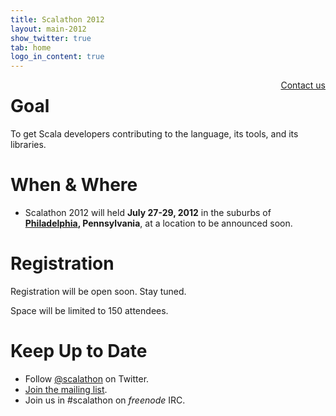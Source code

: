 ```yaml
---
title: Scalathon 2012
layout: main-2012
show_twitter: true
tab: home
logo_in_content: true
---
```


<div style="float: right"><a href="contact.html">Contact us</a></div>

# Goal

To get Scala developers contributing to the language, its tools, and its
libraries.

# When & Where

* Scalathon 2012 will held **July 27-29, 2012** in the suburbs of
  **[Philadelphia](http://en.wikipedia.org/wiki/Philadelphia), Pennsylvania**,
  at a location to be announced soon.

# Registration

Registration will be open soon. Stay tuned.

Space will be limited to 150 attendees.

# Keep Up to Date

* Follow [@scalathon](http://twitter.com/#!/scalathon) on Twitter.
* [Join the mailing list](http://groups.google.com/group/scalathon).
* Join us in #scalathon on *freenode* IRC.
